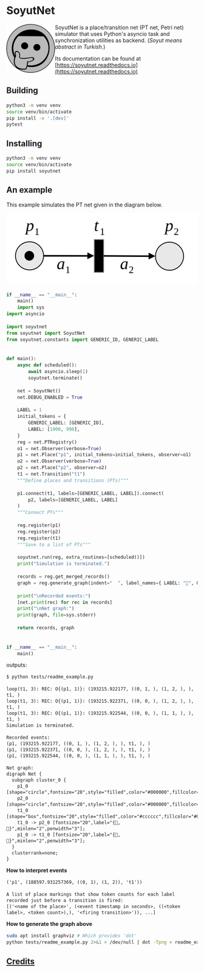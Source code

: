 # SoyutNet

<img align="left" width="128" height="128" src="https://raw.githubusercontent.com/dmrokan/soyutnet/main/docs/source/_static/soyutnet_logo.png">

SoyutNet is a place/transition net (PT net, Petri net) simulator
that uses Python's asyncio task and synchronization utilities as
backend. (*Soyut means abstract in Turkish.*)

Its documentation can be found at [https://soyutnet.readthedocs.io](https://soyutnet.readthedocs.io)

## Building

```bash
python3 -m venv venv
source venv/bin/activate
pip install -e '.[dev]'
pytest
```

## Installing

```bash
python3 -m venv venv
source venv/bin/activate
pip install soyutnet
```

## An example

This example simulates the PT net given in the diagram below.

![PT net example](https://raw.githubusercontent.com/dmrokan/soyutnet/main/docs/source/_static/images/first_example_T0.png "PT net example")

```python
if __name__ == "__main__":
    main()
    import sys
import asyncio

import soyutnet
from soyutnet import SoyutNet
from soyutnet.constants import GENERIC_ID, GENERIC_LABEL


def main():
    async def scheduled():
        await asyncio.sleep(1)
        soyutnet.terminate()

    net = SoyutNet()
    net.DEBUG_ENABLED = True

    LABEL = 1
    initial_tokens = {
        GENERIC_LABEL: [GENERIC_ID],
        LABEL: [1000, 990],
    }
    reg = net.PTRegistry()
    o1 = net.Observer(verbose=True)
    p1 = net.Place("p1", initial_tokens=initial_tokens, observer=o1)
    o2 = net.Observer(verbose=True)
    p2 = net.Place("p2", observer=o2)
    t1 = net.Transition("t1")
    """Define places and transitions (PTs)"""

    p1.connect(t1, labels=[GENERIC_LABEL, LABEL]).connect(
        p2, labels=[GENERIC_LABEL, LABEL]
    )
    """Connect PTs"""

    reg.register(p1)
    reg.register(p2)
    reg.register(t1)
    """Save to a list of PTs"""

    soyutnet.run(reg, extra_routines=[scheduled()])
    print("Simulation is terminated.")

    records = reg.get_merged_records()
    graph = reg.generate_graph(indent="  ", label_names={ LABEL: "🤔", GENERIC_LABEL: "🤌" })

    print("\nRecorded events:")
    [net.print(rec) for rec in records]
    print("\nNet graph:")
    print(graph, file=sys.stderr)

    return records, graph


if __name__ == "__main__":
    main()
```

outputs:

```
$ python tests/readme_example.py

loop(t1, 3): REC: O{(p1, 1)}: (193215.922177, ((0, 1, ), (1, 2, ), ), t1, ) 
loop(t1, 3): REC: O{(p1, 1)}: (193215.922371, ((0, 0, ), (1, 2, ), ), t1, ) 
loop(t1, 3): REC: O{(p1, 1)}: (193215.922544, ((0, 0, ), (1, 1, ), ), t1, ) 
Simulation is terminated.

Recorded events:
(p1, (193215.922177, ((0, 1, ), (1, 2, ), ), t1, ), ) 
(p1, (193215.922371, ((0, 0, ), (1, 2, ), ), t1, ), ) 
(p1, (193215.922544, ((0, 0, ), (1, 1, ), ), t1, ), ) 

Net graph:
digraph Net {
  subgraph cluster_0 {
    p1_0 [shape="circle",fontsize="20",style="filled",color="#000000",fillcolor="#dddddd",label="",xlabel="p1",height="1",width="1",penwidth=3];
    p2_0 [shape="circle",fontsize="20",style="filled",color="#000000",fillcolor="#dddddd",label="",xlabel="p2",height="1",width="1",penwidth=3];
    t1_0 [shape="box",fontsize="20",style="filled",color="#cccccc",fillcolor="#000000",label="",xlabel="t1",height="0.25",width="1.25",penwidth=3];
    t1_0 -> p2_0 [fontsize="20",label="{🤌,🤔}",minlen="2",penwidth="3"];
    p1_0 -> t1_0 [fontsize="20",label="{🤌,🤔}",minlen="2",penwidth="3"];
  }
  clusterrank=none;
}
```

**How to interpret events**

```
('p1', (188597.931257369, ((0, 1), (1, 2)), 't1'))

A list of place markings that show token counts for each label recorded just before a transition is fired:
[('<name of the place>', (<event timestamp in seconds>, ((<token label>, <token count>),), '<firing transition>')), ...]
```

**How to generate the graph above**

```bash
sudo apt install graphviz # Which provides 'dot'
python tests/readme_example.py 2>&1 > /dev/null | dot -Tpng > readme_example.png
```

## [Credits](https://github.com/dmrokan/soyutnet/blob/main/docs/source/credits.rst)
